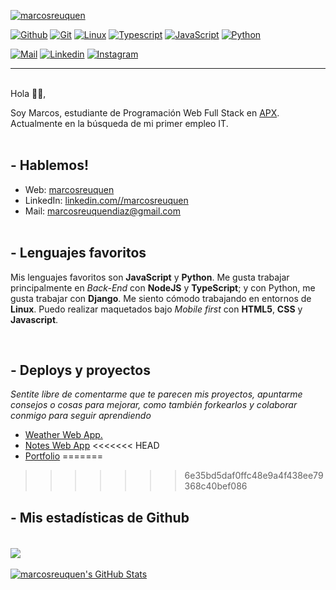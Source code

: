 [![marcosreuquen](https://media-exp3.licdn.com/dms/image/C5616AQGSH_Knr79ZJw/profile-displaybackgroundimage-shrink_200_800/0/1605112743023?e=1629331200&v=beta&t=zkrqFhJqjPF1o4jTEIvQtDtR68zVQKMHoJqBauTYzj4)][1]

[![Github](https://img.shields.io/badge/Github--333.svg?logo=github&logoWidth=20)](https://github.com/marcosreuquen)
[![Git](https://img.shields.io/badge/Git--critical.svg?logo=git&logoWidth=20)](https://github.com/marcosreuquen)
[![Linux](https://img.shields.io/badge/Linux--important.svg?logo=linux&logoWidth=20)](https://github.com/marcosreuquen)
[![Typescript](https://img.shields.io/badge/TypeScript--blue.svg?logo=typescript&logoWidth=20)](https://github.com/Marcosreuquen?tab=repositories&q=&type=&language=typescript)
[![JavaScript](https://img.shields.io/badge/JavaScript--yellow.svg?logo=javaScript&logoWidth=20)](https://github.com/Marcosreuquen?tab=repositories&q=&type=&language=javascript)
[![Python](https://img.shields.io/badge/Python--blueviolet.svg?logo=python&logoWidth=20)](https://github.com/Marcosreuquen?tab=repositories&q=&type=&language=python)

[![Mail](https://img.shields.io/badge/Mail--981E32.svg?logo=gmail&logoWidth=20)][3]
[![Linkedin](https://img.shields.io/badge/Linkedin--00205B.svg?logo=linkedin&logoWidth=20)][1]
[![Instagram](https://img.shields.io/badge/Instagram--C9284D.svg?logo=instagram&logoWidth=20)][4]
<br>

---

<br>
Hola 👋🏻,

Soy Marcos, estudiante de Programación Web Full Stack en [APX][6]. Actualmente en la búsqueda de mi primer empleo IT.
<br>
<br>

## - Hablemos!

- Web: [marcosreuquen][7]
- LinkedIn: [linkedin.com//marcosreuquen][2]
- Mail: [marcosreuquendiaz@gmail.com][3]
  <br>
  <br>

## - Lenguajes favoritos

Mis lenguajes favoritos son **JavaScript** y **Python**. Me gusta trabajar principalmente en _Back-End_ con **NodeJS** y **TypeScript**; y con Python, me gusta trabajar con **Django**. Me siento cómodo trabajando en entornos de **Linux**. Puedo realizar maquetados bajo _Mobile first_ con **HTML5**, **CSS** y **Javascript**.

<br>

## - Deploys y proyectos

_Sentite libre de comentarme que te parecen mis proyectos, apuntarme consejos o cosas para mejorar, como también forkearlos y colaborar conmigo para seguir aprendiendo_

- [Weather Web App.](https://marcosreuquen.github.io/WeatherApp)
- [Notes Web App](https://marcosreuquen.github.io/NotesAppFront)
<<<<<<< HEAD
- [Portfolio](https://marcosreuquen.github.io/apx-desafio-m4)
=======
>>>>>>> 6e35bd5daf0ffc48e9a4f438ee79368c40bef086
<!-- BLOG-POST-LIST:END -->

## - Mis estadísticas de Github

<a href="https://github.com/marcosreuquen/marcosreuquen">
  <br><img align="center" src="https://github-readme-stats.vercel.app/api/top-langs/?username=marcosreuquen&hide=java,html&title_color=ffffff&text_color=c9cacc&icon_color=2bbc8a&bg_color=1d1f21" />
</a>
<a href="https://github.com/marcosreuquen/marcosreuquen">
  <br><br><img align="center" src="https://github-readme-stats.vercel.app/api?username=marcosreuquen&show_icons=true&line_height=27&count_private=true&title_color=ffffff&text_color=c9cacc&icon_color=2bbc8a&bg_color=1d1f21" alt="marcosreuquen's GitHub Stats" />
</a>

[1]: https://github.com/Marcosreuquen
[2]: https://www.linkedin.com/in/marcos-reuquen-diaz
[3]: mailto:marcosreuquendiaz@gmail.com
[4]: https://www.instagram.com/marcosreuquen
[5]: https://wa.me/541121725039
[6]: https://apx.school
[7]: https://marcosreuquen.github.io/apx-desafio-m4
